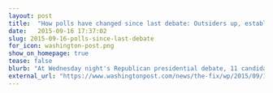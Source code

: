 ```yaml
---
layout: post
title:  "How polls have changed since last debate: Outsiders up, establishment down"
date:   2015-09-16 17:37:02
slug: 2015-09-16-polls-since-last-debate
for_icon: washington-post.png
show_on_homepage: true
tease: false
blurb: "At Wednesday night's Republican presidential debate, 11 candidates will take the stage in an unexpected order – with the outsiders very much on the inside."
external_url: "https://www.washingtonpost.com/news/the-fix/wp/2015/09/16/how-polls-have-changed-since-last-debate-outsiders-up-establishment-down/"
---
```


